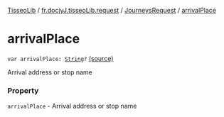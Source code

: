 [TisseoLib](../../index.md) / [fr.docjyJ.tisseoLib.request](../index.md) / [JourneysRequest](index.md) / [arrivalPlace](./arrival-place.md)

# arrivalPlace

`var arrivalPlace: `[`String`](https://kotlinlang.org/api/latest/jvm/stdlib/kotlin/-string/index.html)`?` [(source)](https://github.com/docjyJ/TisseoLib/tree/master/src/main/kotlin/fr/docjyJ/tisseoLib/request/JourneysRequest.kt#L41)

Arrival address or stop name

### Property

`arrivalPlace` - Arrival address or stop name